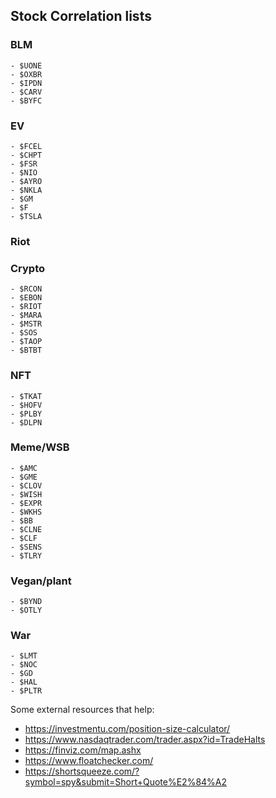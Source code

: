 ## Stock Correlation lists ##

### BLM ###
    - $UONE
    - $OXBR
    - $IPDN
    - $CARV
    - $BYFC 

### EV ###
    - $FCEL
    - $CHPT
    - $FSR
    - $NIO
    - $AYRO
    - $NKLA
    - $GM
    - $F
    - $TSLA

### Riot ###


### Crypto ###
    - $RCON
    - $EBON
    - $RIOT
    - $MARA
    - $MSTR
    - $SOS
    - $TAOP
    - $BTBT
    
    

### NFT ###
    - $TKAT
    - $HOFV
    - $PLBY
    - $DLPN


### Meme/WSB ###
    - $AMC
    - $GME
    - $CLOV
    - $WISH
    - $EXPR
    - $WKHS
    - $BB
    - $CLNE
    - $CLF
    - $SENS
    - $TLRY

### Vegan/plant ###
    - $BYND
    - $OTLY
    
### War ### 
    - $LMT
    - $NOC
    - $GD
    - $HAL
    - $PLTR


Some external resources that help:
- https://investmentu.com/position-size-calculator/
- https://www.nasdaqtrader.com/trader.aspx?id=TradeHalts
- https://finviz.com/map.ashx
- https://www.floatchecker.com/
- https://shortsqueeze.com/?symbol=spy&submit=Short+Quote%E2%84%A2